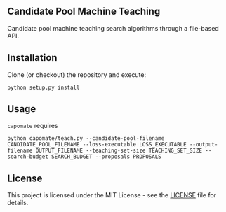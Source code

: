 ## Candidate Pool Machine Teaching

Candidate pool machine teaching search algorithms through a file-based API.

## Installation

Clone (or checkout) the repository and execute:

```
python setup.py install
```

## Usage

`capomate` requires 
```
python capomate/teach.py --candidate-pool-filename CANDIDATE_POOL_FILENAME --loss-executable LOSS_EXECUTABLE --output-filename OUTPUT_FILENAME --teaching-set-size TEACHING_SET_SIZE --search-budget SEARCH_BUDGET --proposals PROPOSALS
```

## License

This project is licensed under the MIT License - see the [LICENSE](License) file for details.


